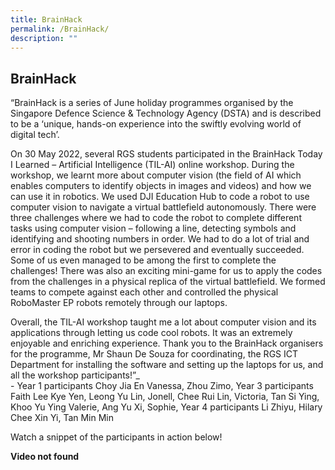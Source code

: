 ```yaml
---
title: BrainHack
permalink: /BrainHack/
description: ""
---
```

## BrainHack

“BrainHack is a series of June holiday programmes organised by the Singapore Defence Science & Technology Agency (DSTA) and is described to be a ‘unique, hands-on experience into the swiftly evolving world of digital tech’.  
  
On 30 May 2022, several RGS students participated in the BrainHack Today I Learned – Artificial Intelligence (TIL-AI) online workshop. During the workshop, we learnt more about computer vision (the field of AI which enables computers to identify objects in images and videos) and how we can use it in robotics. We used DJI Education Hub to code a robot to use computer vision to navigate a virtual battlefield autonomously. There were three challenges where we had to code the robot to complete different tasks using computer vision – following a line, detecting symbols and identifying and shooting numbers in order. We had to do a lot of trial and error in coding the robot but we persevered and eventually succeeded. Some of us even managed to be among the first to complete the challenges! There was also an exciting mini-game for us to apply the codes from the challenges in a physical replica of the virtual battlefield. We formed teams to compete against each other and controlled the physical RoboMaster EP robots remotely through our laptops.  
  
Overall, the TIL-AI workshop taught me a lot about computer vision and its applications through letting us code cool robots. It was an extremely enjoyable and enriching experience. Thank you to the BrainHack organisers for the programme, Mr Shaun De Souza for coordinating, the RGS ICT Department for installing the software and setting up the laptops for us, and all the workshop participants!”_   
\- Year 1 participants Choy Jia En Vanessa, Zhou Zimo, Year 3 participants Faith Lee Kye Yen, Leong Yu Lin, Jonell, Chee Rui Lin, Victoria, Tan Si Ying, Khoo Yu Ying Valerie, Ang Yu Xi, Sophie, Year 4 participants Li Zhiyu, Hilary Chee Xin Yi, Tan Min Min  
  
Watch a snippet of the participants in action below!

**Video not found**